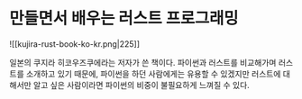 
# 만들면서 배우는 러스트 프로그래밍

![[kujira-rust-book-ko-kr.png|225]]

일본의 쿠지라 히코우즈쿠에라는 저자가 쓴 책이다. 파이썬과 러스트를 비교해가며 러스트를 소개하고 있기 때문에, 파이썬을 하던 사람에게는 유용할 수 있겠지만 러스트에 대해서만 알고 싶은 사람이라면 파이썬의 비중이 불필요하게 느껴질 수 있다.
